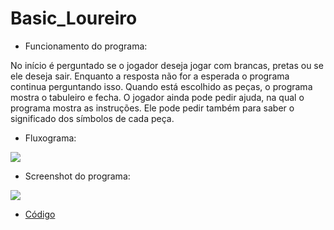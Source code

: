 # Basic_Loureiro

- Funcionamento do programa:

No início é perguntado se o jogador deseja jogar com brancas, pretas ou se ele deseja sair. Enquanto a resposta não for a esperada o programa continua perguntando isso. Quando está escolhido as peças, o programa mostra o tabuleiro e fecha. O jogador ainda pode pedir ajuda, na qual o programa mostra as instruções. Ele pode pedir também para saber o significado dos símbolos de cada peça. 

- Fluxograma:

![](Imagens/fluxograma.png)

- Screenshot do programa:

![](Imagens/Loureiro_Screenshot.PNG)

 - [Código](https://github.com/ProgramacaoEE2020/BASIC_Loureiro/blob/master/Código/Loureiro_Código_MSX_Basic.bas)

